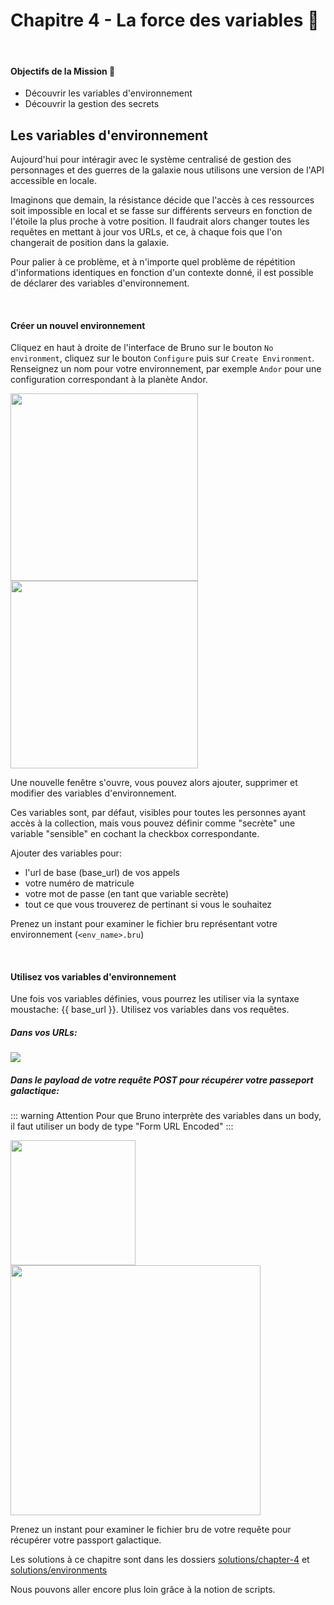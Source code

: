 # Chapitre 4 - La force des variables 💪
&nbsp;

#### Objectifs de la Mission 🎯
- Découvrir les variables d'environnement
- Découvrir la gestion des secrets

## Les variables d'environnement

Aujourd'hui pour intéragir avec le système centralisé de gestion des personnages et des guerres de la galaxie nous utilisons une version de l'API accessible en locale.

Imaginons que demain, la résistance décide que l'accès à ces ressources soit impossible en local et se fasse sur différents serveurs en fonction de l'étoile la plus proche à votre position. Il faudrait alors changer toutes les requêtes en mettant à jour vos URLs, et ce, à chaque fois que l'on changerait de position dans la galaxie.

Pour palier à ce problème, et à n'importe quel problème de répétition d'informations identiques en fonction d'un contexte donné, il est possible de déclarer des variables d'environnement.

<br/>

#### Créer un nouvel environnement

Cliquez en haut à droite de l'interface de Bruno sur le bouton `No environment`, cliquez sur le bouton `Configure` puis sur `Create Environment`.
Renseignez un nom pour votre environnement, par exemple `Andor` pour une configuration correspondant à la planète Andor.


<img src="./assets/bruno_configure_env_menu.png" width="300" height="300">
<img src="./assets/bruno_configure_env_popup.png" width="300" height="300">

Une nouvelle fenêtre s'ouvre, vous pouvez alors ajouter, supprimer et modifier des variables d'environnement.

Ces variables sont, par défaut, visibles pour toutes les personnes ayant accès à la collection, mais vous pouvez définir comme "secrète" une variable "sensible" en cochant la checkbox correspondante. 

Ajouter des variables pour:
- l'url de base (base_url) de vos appels
- votre numéro de matricule
- votre mot de passe (en tant que variable secrète)
- tout ce que vous trouverez de pertinant si vous le souhaitez

Prenez un instant pour examiner le fichier bru représentant votre environnement (`<env_name>.bru`)

<br/>

#### Utilisez vos variables d'environnement

Une fois vos variables définies, vous pourrez les utiliser via la syntaxe moustache: &#123;&#123; base_url &#125;&#125;.
Utilisez vos variables dans vos requêtes.

##### Dans vos URLs:

<img src="./assets/bruno_var_env_in_url.png">

##### Dans le payload de votre requête POST pour récupérer votre passeport galactique:

::: warning Attention
Pour que Bruno interprète des variables dans un body, il faut utiliser un body de type "Form URL Encoded"
:::

<img src="./assets/bruno_set_body_form_url_encoded.png" width="200" height="200">
<img src="./assets/bruno_set_body_with_env_vars.png" width="400" height="400">

Prenez un instant pour examiner le fichier bru de votre requête pour récupérer votre passport galactique.

<Solution title="Besoin d'un coup de main ?">

Les solutions à ce chapitre sont dans les dossiers [solutions/chapter-4](https://github.com/aland404/workshop-bruno/tree/main/solutions/chapter-4) et [solutions/environments](https://github.com/aland404/workshop-bruno/tree/main/solutions/environments)

</Solution>

Nous pouvons aller encore plus loin grâce à la notion de scripts.